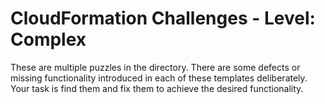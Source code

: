 # CloudFormation Challenges - Level: Complex

These are multiple puzzles in the directory. There are some defects or missing functionality introduced in each of these templates deliberately. Your task is find them and fix them to achieve the desired functionality.
